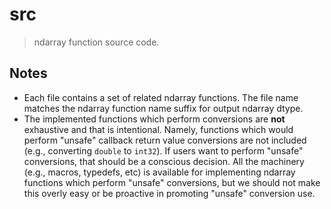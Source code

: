<!--

@license Apache-2.0

Copyright (c) 2025 The Stdlib Authors.

Licensed under the Apache License, Version 2.0 (the "License");
you may not use this file except in compliance with the License.
You may obtain a copy of the License at

   http://www.apache.org/licenses/LICENSE-2.0

Unless required by applicable law or agreed to in writing, software
distributed under the License is distributed on an "AS IS" BASIS,
WITHOUT WARRANTIES OR CONDITIONS OF ANY KIND, either express or implied.
See the License for the specific language governing permissions and
limitations under the License.

-->

# src

> ndarray function source code.

## Notes

-   Each file contains a set of related ndarray functions. The file name matches the ndarray function name suffix for output ndarray dtype.
-   The implemented functions which perform conversions are **not** exhaustive and that is intentional. Namely, functions which would perform "unsafe" callback return value conversions are not included (e.g., converting `double` to `int32`). If users want to perform "unsafe" conversions, that should be a conscious decision. All the machinery (e.g., macros, typedefs, etc) is available for implementing ndarray functions which perform "unsafe" conversions, but we should not make this overly easy or be proactive in promoting "unsafe" conversion use.
